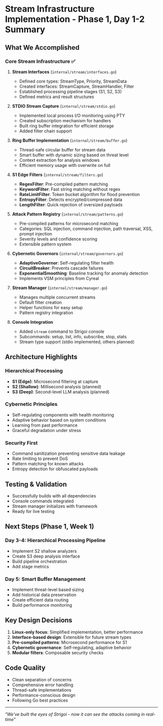 # Stream Infrastructure Implementation - Phase 1, Day 1-2 Summary

## What We Accomplished

### Core Stream Infrastructure ✅

1. **Stream Interfaces** (`internal/stream/interfaces.go`)
   - Defined core types: StreamType, Priority, StreamData
   - Created interfaces: StreamCapture, StreamHandler, Filter
   - Established processing pipeline stages (S1, S2, S3)
   - Defined metrics and result structures

2. **STDIO Stream Capture** (`internal/stream/stdio.go`)
   - Implemented local process I/O monitoring using PTY
   - Created subscription mechanism for handlers
   - Built ring buffer integration for efficient storage
   - Added filter chain support

3. **Ring Buffer Implementation** (`internal/stream/buffer.go`)
   - Thread-safe circular buffer for stream data
   - Smart buffer with dynamic sizing based on threat level
   - Context extraction for analysis windows
   - Efficient memory usage with overwrite on full

4. **S1 Edge Filters** (`internal/stream/filters.go`)
   - **RegexFilter**: Pre-compiled pattern matching
   - **KeywordFilter**: Fast string matching without regex
   - **RateLimitFilter**: Token bucket algorithm for flood prevention
   - **EntropyFilter**: Detects encrypted/compressed data
   - **LengthFilter**: Quick rejection of oversized payloads

5. **Attack Pattern Registry** (`internal/stream/patterns.go`)
   - Pre-compiled patterns for microsecond matching
   - Categories: SQL injection, command injection, path traversal, XSS, prompt injection
   - Severity levels and confidence scoring
   - Extensible pattern system

6. **Cybernetic Governors** (`internal/stream/governors.go`)
   - **AdaptiveGovernor**: Self-regulating filter health
   - **CircuitBreaker**: Prevents cascade failures
   - **ExponentialSmoothing**: Baseline tracking for anomaly detection
   - Implements VSM principles from Cyreal

7. **Stream Manager** (`internal/stream/manager.go`)
   - Manages multiple concurrent streams
   - Default filter creation
   - Helper functions for easy setup
   - Pattern registry integration

8. **Console Integration**
   - Added `stream` command to Strigoi console
   - Subcommands: setup, list, info, subscribe, stop, stats
   - Stream type support (stdio implemented, others planned)

## Architecture Highlights

### Hierarchical Processing
- **S1 (Edge)**: Microsecond filtering at capture
- **S2 (Shallow)**: Millisecond analysis (planned)
- **S3 (Deep)**: Second-level LLM analysis (planned)

### Cybernetic Principles
- Self-regulating components with health monitoring
- Adaptive behavior based on system conditions
- Learning from past performance
- Graceful degradation under stress

### Security First
- Command sanitization preventing sensitive data leakage
- Rate limiting to prevent DoS
- Pattern matching for known attacks
- Entropy detection for obfuscated payloads

## Testing & Validation

- Successfully builds with all dependencies
- Console commands integrated
- Stream manager initializes with framework
- Ready for live testing

## Next Steps (Phase 1, Week 1)

### Day 3-4: Hierarchical Processing Pipeline
- Implement S2 shallow analyzers
- Create S3 deep analysis interface
- Build pipeline orchestration
- Add stage metrics

### Day 5: Smart Buffer Management
- Implement threat-level based sizing
- Add historical data preservation
- Create efficient data routing
- Build performance monitoring

## Key Design Decisions

1. **Linux-only focus**: Simplified implementation, better performance
2. **Interface-based design**: Extensible for future stream types
3. **Pre-compiled patterns**: Microsecond performance for S1
4. **Cybernetic governance**: Self-regulating, adaptive behavior
5. **Modular filters**: Composable security checks

## Code Quality

- Clean separation of concerns
- Comprehensive error handling
- Thread-safe implementations
- Performance-conscious design
- Following Go best practices

---

*"We've built the eyes of Strigoi - now it can see the attacks coming in real-time"*